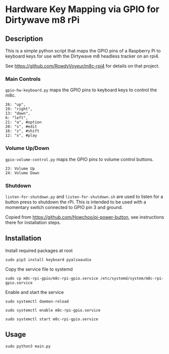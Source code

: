 # Hardware Key Mapping via GPIO for Dirtywave m8 rPi
## Description
This is a simple python script that maps the GPIO pins of a Raspberry Pi to keyboard keys for use with the Dirtywave m8 headless tracker on an rpi4.

See https://github.com/RowdyVoyeur/m8c-rpi4 for details on that project.

### Main Controls
`gpio-hw-keyboard.py` maps the GPIO pins to keyboard keys to control the m8c.
```
26: "up",
19: "right",
13: "down",
6: "left",
21: "a", #option
20: "s", #edit
16: "z", #shift
12: "x", #play
```

### Volume Up/Down
`gpio-volume-control.py` maps the GPIO pins to volume control buttons.

```
23: Volume Up
24: Volume Down
```


### Shutdown
`listen-for-shutdown.py` and `listen-for-shutdown.sh` are used to listen for a button press to shutdown the rPi. This is intended to be used with a momentary switch connected to GPIO pin 3 and ground.

Copied from https://github.com/Howchoo/pi-power-button, see instructions there for installation steps.

## Installation
Install required packages at root

```sudo pip3 install keyboard pyalsaaudio```

Copy the service file to systemd

```sudo cp m8c-rpi-gpio/m8c-rpi-gpio.service /etc/systemd/system/m8c-rpi-gpio.service```

Enable and start the service

```sudo systemctl daemon-reload```

```sudo systemctl enable m8c-rpi-gpio.service```

```sudo systemctl start m8c-rpi-gpio.service```

## Usage

```sudo python3 main.py```